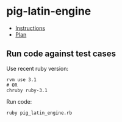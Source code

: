# pig-latin-engine

- [Instructions](instructions.md)
- [Plan](plan.md)

## Run code against test cases

Use recent ruby version:
```
rvm use 3.1
# OR
chruby ruby-3.1
```

Run code:
```
ruby pig_latin_engine.rb
```
